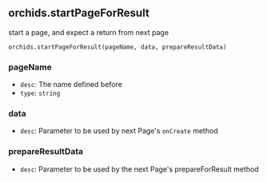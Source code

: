 
## orchids.startPageForResult

start a page, and expect a return from next page

```
orchids.startPageForResult(pageName, data, prepareResultData)
```

### pageName

* `desc`: The name defined before
* `type`: `string`

### data

* `desc`: Parameter to be used by next Page's `onCreate` method

### prepareResultData

* `desc`: Parameter to be used by the next Page's prepareForResult method